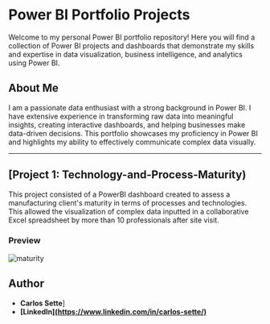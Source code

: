 # Power BI Portfolio Projects
Welcome to my personal Power BI portfolio repository! Here you will find a collection of Power BI projects and dashboards that demonstrate my skills and expertise in data visualization, business intelligence, and analytics using Power BI.

## About Me
I am a passionate data enthusiast with a strong background in Power BI. I have extensive experience in transforming raw data into meaningful insights, creating interactive dashboards, and helping businesses make data-driven decisions. This portfolio showcases my proficiency in Power BI and highlights my ability to effectively communicate complex data visually. 

---
## [Project 1: Technology-and-Process-Maturity)
This project consisted of a PowerBI dashboard created to assess a manufacturing client's maturity in terms of processes and technologies. This allowed the visualization of complex data inputted in a collaborative Excel spreadsheet by more than 10 professionals after site visit.



### Preview
![maturity](https://github.com/user-attachments/assets/d2c73c6c-dc2a-4e0a-bd0b-dc205a6453ac)




## Author
- <b>Carlos Sette</b>]
- <b>[LinkedIn][(https://www.linkedin.com/in/carlos-sette/)](https://www.linkedin.com/in/carlos-sette/)</b>

 
